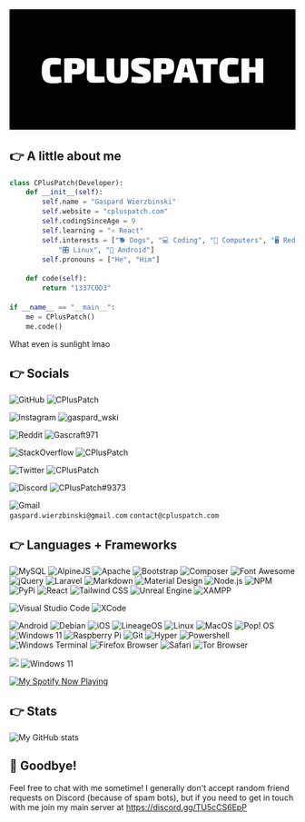 <center>
<img src="assets/banner.gif" alt="My banner">
</center>

## 👉 A little about me

```python
class CPlusPatch(Developer):
	def __init__(self):
		self.name = "Gaspard Wierzbinski"
		self.website = "cpluspatch.com"
		self.codingSinceAge = 9
		self.learning = "⚛️ React"
		self.interests = ["🐕 Dogs", "💻 Coding", "🔧 Computers", "🖥️ Reddit", \
			"🎛️ Linux", "📱 Android"]
		self.pronouns = ["He", "Him"]
	
	def code(self):
		return "1337C0D3"

if __name__ == "__main__":
	me = CPlusPatch()
	me.code()
```

What even is sunlight lmao
## 👉 Socials

![GitHub](https://img.shields.io/badge/GitHub-100000?style=for-the-badge&logo=github&logoColor=white) ![CPlusPatch](https://img.shields.io/badge/CPlusPatch-100000?style=for-the-badge)

![Instagram](https://img.shields.io/badge/Instagram-E4405F?style=for-the-badge&logo=instagram&logoColor=white) ![gaspard_wski](https://img.shields.io/badge/@gaspard__wski-E4405F?style=for-the-badge)

![Reddit](https://img.shields.io/badge/Reddit-FF4500?style=for-the-badge&logo=reddit&logoColor=white) ![Gascraft971](https://img.shields.io/badge/u/Gascraft971-FF4500?style=for-the-badge)

![StackOverflow](https://img.shields.io/badge/Stack_Overflow-FE7A16?style=for-the-badge&logo=stack-overflow&logoColor=white) ![CPlusPatch](https://img.shields.io/badge/@CPlusPatch-FE7A16?style=for-the-badge)

![Twitter](https://img.shields.io/badge/Twitter-1DA1F2?style=for-the-badge&logo=twitter&logoColor=white) ![CPlusPatch](https://img.shields.io/badge/@CPlusPatch-1DA1F2?style=for-the-badge)

![Discord](https://img.shields.io/badge/Discord-5865F2?style=for-the-badge&logo=discord&logoColor=white) ![CPlusPatch#9373](https://img.shields.io/badge/CPlusPatch%239373-5865F2?style=for-the-badge)

![Gmail](https://img.shields.io/badge/Gmail-D14836?style=for-the-badge&logo=gmail&logoColor=white) \
`gaspard.wierzbinski@gmail.com` `contact@cpluspatch.com`

## 👉 Languages + Frameworks

![MySQL](https://img.shields.io/badge/MariaDB-003545?style=for-the-badge&logo=mariadb&logoColor=white)
![AlpineJS](https://img.shields.io/badge/AlpineJS-8BC0D0?style=for-the-badge&logo=alpine.js&logoColor=black)
![Apache](https://img.shields.io/badge/Apache-D22128?style=for-the-badge&logo=Apache&logoColor=white)
![Bootstrap](https://img.shields.io/badge/Bootstrap-563D7C?style=for-the-badge&logo=bootstrap&logoColor=white)
![Composer](https://img.shields.io/badge/Composer-885630?style=for-the-badge&logo=Composer&logoColor=white)
![Font Awesome](https://img.shields.io/badge/Font_Awesome-339AF0?style=for-the-badge&logo=fontawesome&logoColor=white)
![jQuery](https://img.shields.io/badge/jQuery-0769AD?style=for-the-badge&logo=jquery&logoColor=white)
![Laravel](https://img.shields.io/badge/Laravel-FF2D20?style=for-the-badge&logo=laravel&logoColor=white)
![Markdown](https://img.shields.io/badge/Markdown-000000?style=for-the-badge&logo=markdown&logoColor=white)
![Material Design](https://img.shields.io/badge/material%20design-757575?style=for-the-badge&logo=material%20design&logoColor=white)
![Node.js](https://img.shields.io/badge/Node.js-339933?style=for-the-badge&logo=nodedotjs&logoColor=white)
![NPM](https://img.shields.io/badge/npm-CB3837?style=for-the-badge&logo=npm&logoColor=white)
![PyPi](https://img.shields.io/badge/pypi-3775A9?style=for-the-badge&logo=pypi&logoColor=white)
![React](https://img.shields.io/badge/React-20232A?style=for-the-badge&logo=react&logoColor=61DAFB)
![Tailwind CSS](https://img.shields.io/badge/Tailwind_CSS-38B2AC?style=for-the-badge&logo=tailwind-css&logoColor=white)
![Unreal Engine](https://img.shields.io/badge/-Unreal%20Engine-313131?style=for-the-badge&logo=unreal-engine&logoColor=white)
![XAMPP](https://img.shields.io/badge/Xampp-F37623?style=for-the-badge&logo=xampp&logoColor=white)

![Visual Studio Code](https://img.shields.io/badge/Visual_Studio_Code-0078D4?style=for-the-badge&logo=visual%20studio%20code&logoColor=white)
![XCode](https://img.shields.io/badge/Xcode-007ACC?style=for-the-badge&logo=Xcode&logoColor=white)

![Android](https://img.shields.io/badge/Android-3DDC84?style=for-the-badge&logo=android&logoColor=white)
![Debian](https://img.shields.io/badge/Debian-A81D33?style=for-the-badge&logo=debian&logoColor=white)
![iOS](https://img.shields.io/badge/iOS-000000?style=for-the-badge&logo=ios&logoColor=white)
![LineageOS](https://img.shields.io/badge/lineageos-167C80?style=for-the-badge&logo=lineageos&logoColor=white)
![Linux](https://img.shields.io/badge/Linux-FCC624?style=for-the-badge&logo=linux&logoColor=black)
![MacOS](https://img.shields.io/badge/mac%20os-000000?style=for-the-badge&logo=apple&logoColor=white)
![Pop! OS](https://img.shields.io/badge/Pop!_OS-48B9C7?style=for-the-badge&logo=Pop!_OS&logoColor=white)
![Windows 11](https://img.shields.io/badge/Windows_11-0078D6?style=for-the-badge&logo=windows&logoColor=white)
![Raspberry Pi](https://img.shields.io/badge/Raspberry%20Pi-A22846?style=for-the-badge&logo=Raspberry%20Pi&logoColor=white)
![Git](https://img.shields.io/badge/GIT-E44C30?style=for-the-badge&logo=git&logoColor=white)
![Hyper](https://img.shields.io/badge/Hyper-000000?style=for-the-badge&logo=hyper&logoColor=white)
![Powershell](https://img.shields.io/badge/powershell-5391FE?style=for-the-badge&logo=powershell&logoColor=white)
![Windows Terminal](https://img.shields.io/badge/windows%20terminal-4D4D4D?style=for-the-badge&logo=windows%20terminal&logoColor=white)
![Firefox Browser](https://img.shields.io/badge/Firefox_Browser-FF7139?style=for-the-badge&logo=Firefox-Browser&logoColor=white)
![Safari](https://img.shields.io/badge/Safari-FF1B2D?style=for-the-badge&logo=Safari&logoColor=white)
![Tor Browser](https://img.shields.io/badge/Tor_Browser-7D4698?style=for-the-badge&logo=Tor-Browser&logoColor=white)

![](https://img.shields.io/badge/Cool-gaming_pc-333333?style=for-the-badge&logo=nvidia&logoColor=white) ![Windows 11](https://img.shields.io/badge/Windows_11-0078D6?style=for-the-badge&logo=windows&logoColor=white)

[![My Spotify Now Playing](https://spotify-github-profile.vercel.app/api/view?uid=ulzj1q1muil9sjy87f4krzdoa&cover_image=true&theme=natemoo-re&bar_color=53b14f&bar_color_cover=false)](https://spotify-github-profile.vercel.app/api/view?uid=ulzj1q1muil9sjy87f4krzdoa&redirect=true)

## 👉 Stats

![My GitHub stats](https://github-readme-stats.vercel.app/api?username=CPlusPatch&show_icons=true&theme=algolia)

## 👋 Goodbye!
Feel free to chat with me sometime! I generally don't accept random friend requests on Discord (because of spam bots), but if you need to get in touch with me join my main server at https://discord.gg/TU5cCS6EpP